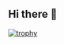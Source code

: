 ## Hi there 👋


[![trophy](https://github-profile-trophy.vercel.app/?username=man-007)](https://github.com/ryo-ma/github-profile-trophy)

<!--
**man-007/man-007** is a ✨ _special_ ✨ repository because its `README.md` (this file) appears on your GitHub profile.

Here are some ideas to get you started:

- 🔭 I’m currently working on ...
- 🌱 I’m currently learning ...
- 👯 I’m looking to collaborate on ...
- 🤔 I’m looking for help with ...
- 💬 Ask me about ...
- 📫 How to reach me: 
- 😄 Pronouns: He/him
- ⚡ Fun fact: ...
-->
